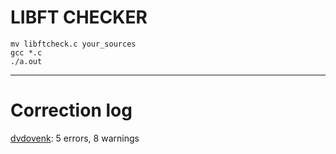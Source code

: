 LIBFT CHECKER
=====

```
mv libftcheck.c your_sources
gcc *.c
./a.out
```
------------
Correction log
=====
[dvdovenk](https://profile.intra.42.fr/users/dvdovenk): 5 errors, 8 warnings

